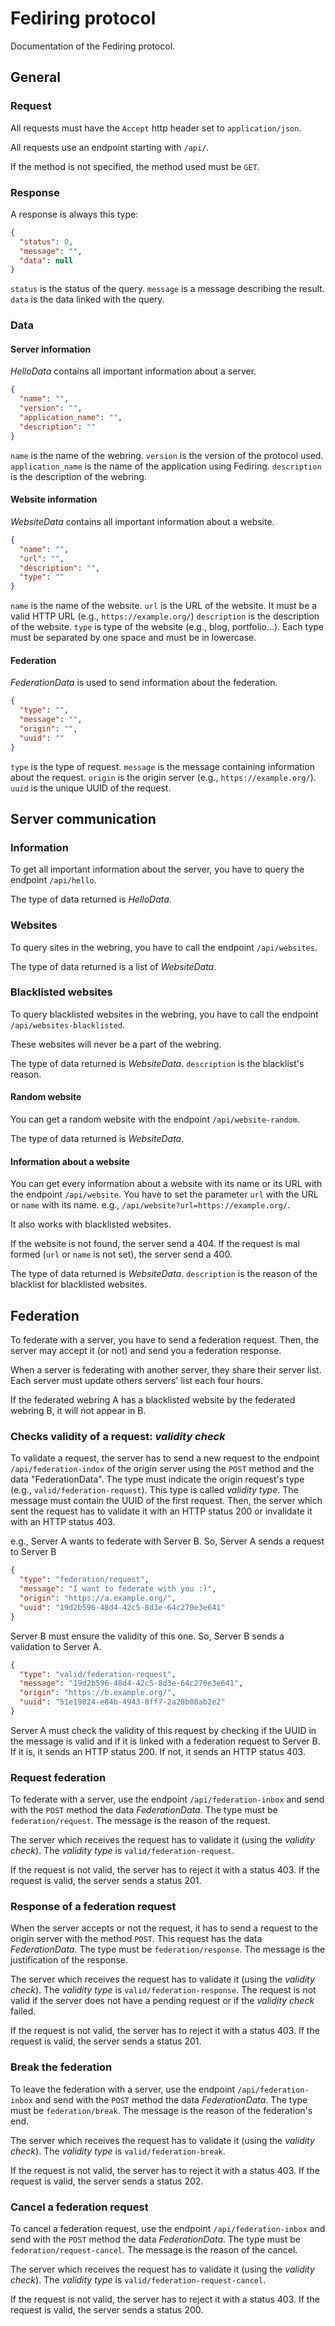 # Fediring protocol

Documentation of the Fediring protocol.

## General

### Request

All requests must have the `Accept` http header set to `application/json`.

All requests use an endpoint starting with `/api/`.

If the method is not specified, the method used must be `GET`.

### Response

A response is always this type:
```json
{
  "status": 0,
  "message": "",
  "data": null
}
```
`status` is the status of the query.
`message` is a message describing the result.
`data` is the data linked with the query.

### Data

#### Server information

*HelloData* contains all important information about a server.
```json
{
  "name": "",
  "version": "",
  "application_name": "",
  "description": ""
}
```
`name` is the name of the webring.
`version` is the version of the protocol used.
`application_name` is the name of the application using Fediring.
`description` is the description of the webring.

#### Website information

*WebsiteData* contains all important information about a website.
```json
{
  "name": "",
  "url": "",
  "description": "",
  "type": ""
}
```
`name` is the name of the website.
`url` is the URL of the website. It must be a valid HTTP URL (e.g., `https://example.org/`)
`description` is the description of the website.
`type` is type of the website (e.g., blog, portfolio...). Each type must be separated by one space and must be in lowercase.

#### Federation

*FederationData* is used to send information about the federation.
```json
{
  "type": "",
  "message": "",
  "origin": "",
  "uuid": ""
}
```
`type` is the type of request.
`message` is the message containing information about the request.
`origin` is the origin server (e.g., `https://example.org/`).
`uuid` is the unique UUID of the request. 

## Server communication

### Information

To get all important information about the server, you have to query the endpoint `/api/hello`.

The type of data returned is *HelloData*.

### Websites

To query sites in the webring, you have to call the endpoint `/api/websites`.

The type of data returned is a list of *WebsiteData*.

### Blacklisted websites

To query blacklisted websites in the webring, you have to call the endpoint `/api/websites-blacklisted`.

These websites will never be a part of the webring.

The type of data returned is *WebsiteData*.
`description` is the blacklist's reason.

#### Random website

You can get a random website with the endpoint `/api/website-random`.

The type of data returned is *WebsiteData*.

#### Information about a website

You can get every information about a website with its name or its URL with the endpoint `/api/website`.
You have to set the parameter `url` with the URL or `name` with its name.
e.g., `/api/website?url=https://example.org/`.

It also works with blacklisted websites.

If the website is not found, the server send a 404.
If the request is mal formed (`url` or `name` is not set), the server send a 400.

The type of data returned is *WebsiteData*.
`description` is the reason of the blacklist for blacklisted websites. 

## Federation

To federate with a server, you have to send a federation request. 
Then, the server may accept it (or not) and send you a federation response.

When a server is federating with another server, they share their server list.
Each server must update others servers' list each four hours. 

If the federated webring A has a blacklisted website by the federated webring B, it will not appear in B.

### Checks validity of a request: *validity check*

To validate a request, the server has to send a new request to the endpoint `/api/federation-indox` of the origin server
using the `POST` method and the data "FederationData".
The type must indicate the origin request's type (e.g., `valid/federation-request`). 
This type is called *validity type*.
The message must contain the UUID of the first request.
Then, the server which sent the request has to validate it with an HTTP status 200 or invalidate it with an HTTP status 403.

e.g., Server A wants to federate with Server B. So, Server A sends a request to Server B
```json
{
  "type": "federation/request",
  "message": "I want to federate with you :)",
  "origin": "https://a.example.org/",
  "uuid": "19d2b596-48d4-42c5-8d3e-64c270e3e641"
}
```
Server B must ensure the validity of this one. So, Server B sends a validation to Server A.
```json
{
  "type": "valid/federation-request",
  "message": "19d2b596-48d4-42c5-8d3e-64c270e3e641",
  "origin": "https://b.example.org/",
  "uuid": "51e19824-e84b-4943-8ff7-2a28b08ab2e2"
}
```
Server A must check the validity of this request by checking if the UUID in the message is valid and if it is linked with
a federation request to Server B.
If it is, it sends an HTTP status 200.
If not, it sends an HTTP status 403.

### Request federation

To federate with a server, use the endpoint `/api/federation-inbox` and send with the `POST` method the data *FederationData*.
The type must be `federation/request`.
The message is the reason of the request.

The server which receives the request has to validate it (using the *validity check*).
The *validity type* is `valid/federation-request`.

If the request is not valid, the server has to reject it with a status 403.
If the request is valid, the server sends a status 201.

### Response of a federation request

When the server accepts or not the request, it has to send a request to the origin server with the method `POST`.
This request has the data *FederationData*.
The type must be `federation/response`.
The message is the justification of the response.

The server which receives the request has to validate it (using the *validity check*).
The *validity type* is `valid/federation-response`.
The request is not valid if the server does not have a pending request or if the *validity check* failed.

If the request is not valid, the server has to reject it with a status 403.
If the request is valid, the server sends a status 201.

### Break the federation

To leave the federation with a server, use the endpoint `/api/federation-inbox` and send with the `POST` method the data 
*FederationData*. 
The type must be `federation/break`.
The message is the reason of the federation's end.

The server which receives the request has to validate it (using the *validity check*).
The *validity type* is `valid/federation-break`.

If the request is not valid, the server has to reject it with a status 403.
If the request is valid, the server sends a status 202.

### Cancel a federation request

To cancel a federation request, use the endpoint `/api/federation-inbox` and send with the `POST` method the data 
*FederationData*.
The type must be `federation/request-cancel`.
The message is the reason of the cancel.

The server which receives the request has to validate it (using the *validity check*).
The *validity type* is `valid/federation-request-cancel`.

If the request is not valid, the server has to reject it with a status 403.
If the request is valid, the server sends a status 200.
